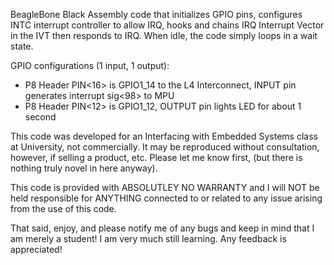 BeagleBone Black Assembly code that initializes GPIO pins, configures INTC interrupt controller to allow IRQ, hooks and chains IRQ Interrupt Vector in the IVT then responds to IRQ. When idle, the code simply loops in a wait state.

GPIO configurations (1 input, 1 output):
* P8 Header PIN\<16\> is GPIO1_14 to the L4 Interconnect, INPUT pin generates interrupt sig\<98\> to MPU
* P8 Header PIN\<12\> is GPIO1_12, OUTPUT pin lights LED for about 1 second

This code was developed for an Interfacing with Embedded Systems class at University, not commercially.
It may be reproduced without consultation, however, if selling a product, etc. Please let me know first, (but there is nothing truly novel in here
anyway).

This code is provided with ABSOLUTLEY NO WARRANTY and I will NOT be held responsible for ANYTHING connected to or related to any issue arising from the use of this code.

That said, enjoy, and please notify me of any bugs and keep in mind that I am merely a student! I am very much still learning. Any feedback is appreciated!
